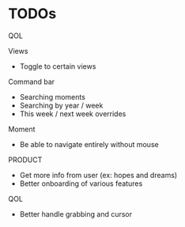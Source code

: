 # TODOs

QOL

Views

- Toggle to certain views

Command bar

- Searching moments
- Searching by year / week
- This week / next week overrides

Moment

- Be able to navigate entirely without mouse

PRODUCT

- Get more info from user (ex: hopes and dreams)
- Better onboarding of various features

QOL

- Better handle grabbing and cursor
